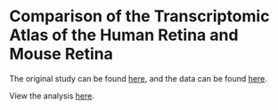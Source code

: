 # Comparison of the Transcriptomic Atlas of the Human Retina and Mouse Retina

The original study can be found [here](https://www.nature.com/articles/s41467-019-12780-8), and the data can be found [here](https://www.ncbi.nlm.nih.gov/geo/query/acc.cgi?acc=GSE137537).

View the analysis [here](https://ajpfahnl.github.io/human-mouse-retina-scRNA/).

